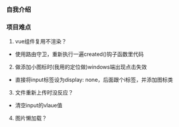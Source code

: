### 自我介绍

### 项目难点

1. vue组件复用不渲染？

- 使用路由守卫，重新执行一遍created()钩子函数里代码

2. 做添加小图标时(我用的定位做)windows端出现点击失效

- 直接将input标签设为display: none，后面跟个i标签，并添加图标类

3. 文件重新上传时没反应？

- 清空input的vlaue值

4. 图片懒加载？
